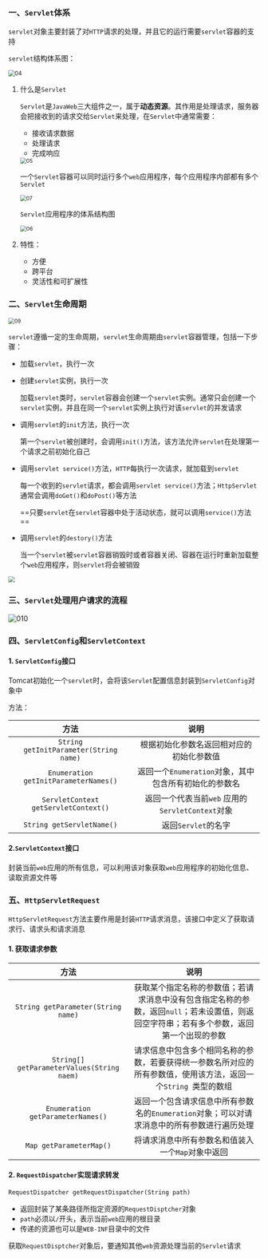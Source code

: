 ### 一、`Servlet`体系

`servlet`对象主要封装了对`HTTP`请求的处理，并且它的运行需要`servlet`容器的支持

`servlet`结构体系图：

<img src="/home/huangyue/JavaWeb/pic/04.png" alt="04" style="zoom: 80%;" />

1.  什么是`Servlet`

    `Servlet`是`JavaWeb`三大组件之一，属于**动态资源**。其作用是处理请求，服务器会把接收到的请求交给`Servlet`来处理，在`Servlet`中通常需要：

    -   接收请求数据
    -   处理请求
    -   完成响应

    <img src="/home/huangyue/JavaWeb/pic/05.png" alt="05" style="zoom:75%;" />

    一个`Servlet`容器可以同时运行多个`web`应用程序，每个应用程序内部都有多个`Servlet`

    <img src="/home/huangyue/JavaWeb/pic/07.png" alt="07" style="zoom:75%;" />

    `Servlet`应用程序的体系结构图

    <img src="/home/huangyue/JavaWeb/pic/06.png" alt="06" style="zoom:75%;" />

2.  特性：

    -   方便
    -   跨平台
    -   灵活性和可扩展性

### 二、`Servlet`生命周期

<img src="/home/huangyue/JavaWeb/pic/09.png" alt="09" style="zoom:75%;" />

`servlet`遵循一定的生命周期，`servlet`生命周期由`servlet`容器管理，包括一下步骤：

-   加载`servlet`，执行一次

-   创建`servlet`实例，执行一次

    加载`servlet`类时，`servlet`容器会创建一个`servlet`实例。通常只会创建一个`servlet`实例，并且在同一个`servlet`实例上执行对该`servlet`的并发请求

-   调用`servlet`的`init`方法，执行一次

    第一个`servlet`被创建时，会调用`init()`方法，该方法允许`servlet`在处理第一个请求之前初始化自己

-   调用`servlet service()`方法，`HTTP`每执行一次请求，就加载到`servlet`

    每一个收到的`servlet`请求，都会调用`servlet service()`方法；`HttpServlet`通常会调用`doGet()`和`doPost()`等方法

    ==只要`servlet`在`servlet`容器中处于活动状态，就可以调用`service()`方法==

-   调用`servlet`的`destory()`方法

    当一个`servlet`被`servlet`容器销毁时或者容器关闭、容器在运行时重新加载整个`web`应用程序，则`servlet`将会被销毁

<img src="/home/huangyue/JavaWeb/pic/08.png" style="zoom:80%;" />

### 三、`Servlet`处理用户请求的流程

<img src="/home/huangyue/JavaWeb/pic/010.png" alt="010"  />





### 四、`ServletConfig`和`ServletContext`

#### 1. `ServletConfig`接口

Tomcat初始化一个`servlet`时，会将该`Servlet`配置信息封装到`ServletConfig`对象中

方法：

|                  方法                  |                         说明                          |
| :------------------------------------: | :---------------------------------------------------: |
| `String getInitParameter(String name)` |       根据初始化参数名返回相对应的初始化参数值        |
| `Enumeration getInitParameterNames()`  | 返回一个`Enumeration`对象，其中包含所有初始化的参数名 |
|  `ServletContext getServletContext()`  |   返回一个代表当前`web`  应用的`ServletContext`对象   |
|       `String getServletName()`        |                  返回`Servlet`的名字                  |

#### 2.`ServletContext`接口

封装当前`web`应用的所有信息，可以利用该对象获取`web`应用程序的初始化信息、读取资源文件等

### 五、`HttpServletRequest`

`HttpServletRequest`方法主要作用是封装`HTTP`请求消息，该接口中定义了获取请求行、请求头和请求消息

#### 1. 获取请求参数

|                    方法                    |                             说明                             |
| :----------------------------------------: | :----------------------------------------------------------: |
|     `String getParameter(String name)`     | 获取某个指定名称的参数值；若请求消息中没有包含指定名称的参数，返回`null`；若未设置值，则返回空字符串；若有多个参数，返回第一个出现的参数 |
| `String[] getParameterValues(String naem)` | 请求信息中包含多个相同名称的参数，若要获得统一参数名所对应的所有参数值，使用该方法，返回一个`String `类型的数组 |
|     `Enumeration getParameterNames()`      | 返回一个包含请求信息中所有参数名的`Enumeration`对象；可以对请求消息中的所有参数进行遍历处理 |
|          `Map getParameterMap()`           |      将请求消息中所有参数名和值装入一个`Map`对象中返回       |

#### 2. `RequestDispatcher`实现请求转发

```jsp
RequestDispatcher getRequestDispatcher(String path)
```

-   返回封装了某条路径所指定资源的`RequestDisptcher`对象
-   `path`必须以`/`开头，表示当前`web`应用的根目录
-   传递的资源也可以是`WEB-INF`目录中的文件

获取`RequestDisptcher`对象后，要通知其他`web`资源处理当前的`Servlet`请求































































